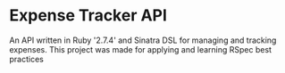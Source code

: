 # Expense Tracker API
An API written in Ruby '2.7.4' and Sinatra DSL for managing and tracking expenses. This project was made for applying and learning RSpec best practices
